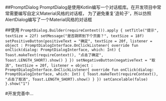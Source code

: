 ##PromptDialog
PromptDialog是使用Kotlin编写一个对话框库。在开发项目中常常需要编写自定义Material风格的对话框，
为了避免重复'造轮子'，所以仿照AlertDialog编写了一个Material风格的对话框

##使用
`
PromptDialog.Builder(requireContext()).apply {
    setTitle("提示",  textSize = 22f)
    setMessage("是否跳转到下个页面？", textSize = 18f)
    setPositiveButton(positiveText = "确定", textSize = 20f, listener = object : PromptDialogInterface.OnClickListener{
        override fun onClick(dialog: PromptDialogInterface, which: Int) {
            Toast.makeText(requireContext(), "点击了确定", Toast.LENGTH_SHORT).show()
        }
    })
    setNegativeButton(negativeText = "取消", textSize = 20f, listener = object : PromptDialogInterface.OnClickListener{
        override fun onClick(dialog: PromptDialogInterface, which: Int) {
            Toast.makeText(requireContext(), "点击了取消", Toast.LENGTH_SHORT).show()
        }
    })
    setCancelable(false)
}.show("1")
`

#开发完善中...